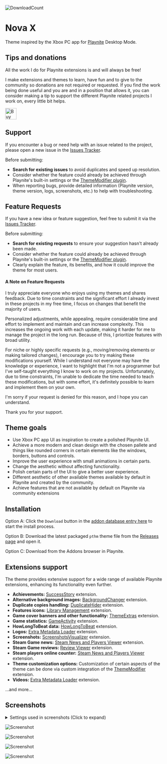![DownloadCount](https://img.shields.io/github/downloads/darklinkpower/Nova-X/total.svg)
# Nova X
Theme inspired by the Xbox PC app for [Playnite](https://github.com/JosefNemec/Playnite) Desktop Mode.

## Tips and donations
All the work I do for Playnite extensions is and will always be free!

I make extensions and themes to learn, have fun and to give to the community so donations are not required or requested. If you find the work being done useful and you are and in a position that allows it, you can consider making a tip to support the different Playnite related projects I work on, every little bit helps.

<a href='https://ko-fi.com/darklinkpower' target='_blank'><img height='36' style='border:0px;height:36px;' src='https://cdn.ko-fi.com/cdn/kofi1.png?v=2' border='0' alt='Buy Me a Coffee at ko-fi.com' /></a>

## Support

If you encounter a bug or need help with an issue related to the project, please open a new issue in the [Issues Tracker](https://github.com/darklinkpower/Stardust/issues).

Before submitting:
- **Search for existing issues** to avoid duplicates and speed up resolution.
- Consider whether the feature could already be achieved through Playnite's built-in settings or the [ThemeModifier plugin](https://playnite.link/addons.html#playnite-thememodifier-plugin).
- When reporting bugs, provide detailed information (Playnite version, theme version, logs, screenshots, etc.) to help with troubleshooting.

## Feature Requests

If you have a new idea or feature suggestion, feel free to submit it via the [Issues Tracker](https://github.com/darklinkpower/Nova-X/issues).

Before submitting:
- **Search for existing requests** to ensure your suggestion hasn't already been made.
- Consider whether the feature could already be achieved through Playnite's built-in settings or the [ThemeModifier plugin](https://playnite.link/addons.html#playnite-thememodifier-plugin).
- Clearly explain the feature, its benefits, and how it could improve the theme for most users.

#### A Note on Feature Requests

I truly appreciate everyone who enjoys using my themes and shares feedback. Due to time constraints and the significant effort I already invest in these projects in my free time, I focus on changes that benefit the majority of users.

Personalized adjustments, while appealing, require considerable time and effort to implement and maintain and can increase complexity. This increases the ongoing work with each update, making it harder for me to manage the project in the long run. Because of this, I prioritize features with broad utility.

For niche or highly specific requests (e.g., moving/removing elements or making tailored changes), I encourage you to try making these modifications yourself. While I understand not everyone may have the knowledge or experience, I want to highlight that I'm not a programmer but I've self-taught everything I know to work on my projects. Unfortunately, due to time constraints, I'm unable to dedicate the time needed to teach these modifications, but with some effort, it's definitely possible to learn and implement them on your own.

I'm sorry if your request is denied for this reason, and I hope you can understand.

Thank you for your support.

## Theme goals
- Use Xbox PC app UI as inspiration to create a polished Playnite UI.
- Achieve a more modern and clean design with the chosen pallete and things like rounded corners in certain elements like the windows, borders, buttons and controls.
- Improve the user experience with small animations in certain parts.
- Change the aesthetic without affecting functionality.
- Polish certain parts of the UI to give a better user experience.
- Different aesthetic of other available themes available by default in Playnite and created by the community.
- Achieve features that are not available by default on Playnite via community extensions

## Installation
Option A: Click the `Download` button in the [addon database entry here](https://playnite.link/addons.html#Nova_X_0a95b7a3-00e4-412d-b301-f2fa3f98dfad) to start the install process.

Option B: Download the latest packaged `pthm` theme file from the [Releases page](https://github.com/darklinkpower/Nova-X/releases/latest) and open it.

Option C: Download from the Addons browser in Playnite.


## Extensions support
The theme provides extensive support for a wide range of available Playnite extensions, enhancing its functionality even further.

- **Achievements:** [SuccessStory](https://playnite.link/addons.html#playnite-successstory-plugin) extension.
- **Alternative background images:** [BackgroundChanger](https://playnite.link/addons.html#playnite-backgroundchanger-plugin) extension.
- **Duplicate copies handling:** [DuplicateHider](https://playnite.link/addons.html#felixkmh_DuplicateHider_Plugin) extension.
- **Features icons:** [Library Management](https://playnite.link/addons.html#playnite-librarymanagement-plugin) extension.
- **Game cover banners and other functionality:** [ThemeExtras](https://playnite.link/addons.html#felixkmh_Extras_Plugin) extension.
- **Game statistics:** [GameActivity](https://playnite.link/addons.html#playnite-gameactivity-plugin) extension.
- **HowLongToBeat data:** [HowLongToBeat](https://playnite.link/addons.html#playnite-howlongtobeat-plugin) extension.
- **Logos:** [Extra Metadata Loader](https://playnite.link/addons.html#ExtraMetadataLoader_705fdbca-e1fc-4004-b839-1d040b8b4429) extension.
- **Screenshots:** [ScreenshotsVisualizer](https://playnite.link/addons.html#playnite-screenshotsvisualizer-plugin) extension.
- **Steam Game news:** [Steam News and Players Viewer](https://playnite.link/addons.html#NewsViewer_15e03ffe-90f6-4e8e-bd4d-94514777481d) extension.
- **Steam Game reviews:** [Review Viewer](https://playnite.link/addons.html#Review_Viewer_ca24e37a-76d9-49bf-89ab-d3cba4a54bd1) extension.
- **Steam players online counter:** [Steam News and Players Viewer](https://playnite.link/addons.html#NewsViewer_15e03ffe-90f6-4e8e-bd4d-94514777481d) extension.
- **Theme customization options:** Customization of certain aspects of the theme can be done via custom integration of the [ThemeModifier](https://playnite.link/addons.html#playnite-thememodifier-plugin) extension.
- **Videos:** [Extra Metadata Loader](https://playnite.link/addons.html#ExtraMetadataLoader_705fdbca-e1fc-4004-b839-1d040b8b4429) extension.

...and more...

## Screenshots

<details>
<summary>Settings used in screenshots (Click to expand)</summary>


![Screenshot](https://raw.githubusercontent.com/darklinkpower/Nova-X/master/screenshots/settings_01.jpg)

![Screenshot](https://raw.githubusercontent.com/darklinkpower/Nova-X/master/screenshots/settings_02.jpg)

![Screenshot](https://raw.githubusercontent.com/darklinkpower/Nova-X/master/screenshots/settings_03.jpg)

![Screenshot](https://raw.githubusercontent.com/darklinkpower/Nova-X/master/screenshots/settings_04.jpg)

![Screenshot](https://raw.githubusercontent.com/darklinkpower/Nova-X/master/screenshots/settings_05.jpg)

![Screenshot](https://raw.githubusercontent.com/darklinkpower/Nova-X/master/screenshots/settings_06.jpg)
</details>

![Screenshot](https://raw.githubusercontent.com/darklinkpower/Nova-X/master/screenshots/screenshot_01.webp)

![Screenshot](https://raw.githubusercontent.com/darklinkpower/Nova-X/master/screenshots/screenshot_02.webp)

![Screenshot](https://raw.githubusercontent.com/darklinkpower/Nova-X/master/screenshots/screenshot_03.webp)

![Screenshot](https://raw.githubusercontent.com/darklinkpower/Nova-X/master/screenshots/screenshot_04.webp)

